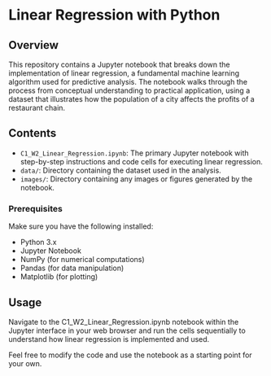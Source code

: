 # Linear Regression with Python

## Overview

This repository contains a Jupyter notebook that breaks down the implementation of linear regression, a fundamental machine learning algorithm used for predictive analysis. The notebook walks through the process from conceptual understanding to practical application, using a dataset that illustrates how the population of a city affects the profits of a restaurant chain.

## Contents

- `C1_W2_Linear_Regression.ipynb`: The primary Jupyter notebook with step-by-step instructions and code cells for executing linear regression.
- `data/`: Directory containing the dataset used in the analysis.
- `images/`: Directory containing any images or figures generated by the notebook.


### Prerequisites

Make sure you have the following installed:
- Python 3.x
- Jupyter Notebook
- NumPy (for numerical computations)
- Pandas (for data manipulation)
- Matplotlib (for plotting)

## Usage
Navigate to the C1_W2_Linear_Regression.ipynb notebook within the Jupyter interface in your web browser and run the cells sequentially to understand how linear regression is implemented and used.

Feel free to modify the code and use the notebook as a starting point for your own.
